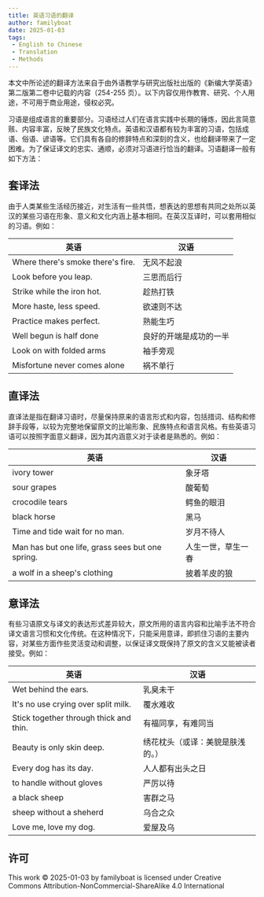 ```yaml
---
title: 英语习语的翻译
author: familyboat
date: 2025-01-03
tags:
 - English to Chinese
 - Translation
 - Methods
---
```


本文中所论述的翻译方法来自于由外语教学与研究出版社出版的《新编大学英语》第二版第二卷中记载的内容（254-255 页）。以下内容仅用作教育、研究、个人用途，不可用于商业用途，侵权必究。

习语是组成语言的重要部分。习语经过人们在语言实践中长期的锤炼，因此言简意赅、内容丰富，反映了民族文化特点。英语和汉语都有较为丰富的习语，包括成语、俗语、谚语等。它们具有各自的修辞特点和深刻的含义，也给翻译带来了一定困难。为了保证译文的忠实、通顺，必须对习语进行恰当的翻译。习语翻译一般有如下方法：

<!-- more -->

## 套译法

由于人类某些生活经历接近，对生活有一些共悟，想表达的思想有共同之处所以英汉的某些习语在形象、意义和文化内涵上基本相同。在英汉互译时，可以套用相似的习语。例如：

| 英语                              | 汉语                   |
| --------------------------------- | ---------------------- |
| Where there's smoke there's fire. | 无风不起浪             |
| Look before you leap.             | 三思而后行             |
| Strike while the iron hot.        | 趁热打铁               |
| More haste, less speed.           | 欲速则不达             |
| Practice makes perfect.           | 熟能生巧               |
| Well begun is half done           | 良好的开端是成功的一半 |
| Look on with folded arms          | 袖手旁观               |
| Misfortune never comes alone      | 祸不单行               |

## 直译法

直译法是指在翻译习语时，尽量保持原来的语言形式和内容，包括措词、结构和修辞手段等，以较为完整地保留原文的比喻形象、民族特点和语言风格。有些英语习语可以按照字面意义翻译，因为其内涵意义对于读者是熟悉的。例如：

| 英语                                             | 汉语               |
| ------------------------------------------------ | ------------------ |
| ivory tower                                      | 象牙塔             |
| sour grapes                                      | 酸葡萄             |
| crocodile tears                                  | 鳄鱼的眼泪         |
| black horse                                      | 黑马               |
| Time and tide wait for no man.                   | 岁月不待人         |
| Man has but one life, grass sees but one spring. | 人生一世，草生一春 |
| a wolf in a sheep's clothing                     | 披着羊皮的狼       |

## 意译法

有些习语原文与译文的表达形式差异较大，原文所用的语言内容和比喻手法不符合译文语言习惯和文化传统。在这种情况下，只能采用意译，即抓住习语的主要内容，对某些方面作些灵活变动和调整，以保证译文既保持了原文的含义又能被读者接受。例如：

| 英语                                   | 汉语                             |
| -------------------------------------- | -------------------------------- |
| Wet behind the ears.                   | 乳臭未干                         |
| It's no use crying over split milk.    | 覆水难收                         |
| Stick together through thick and thin. | 有福同享，有难同当               |
| Beauty is only skin deep.              | 绣花枕头（或译：美貌是肤浅的。） |
| Every dog has its day.                 | 人人都有出头之日                 |
| to handle without gloves               | 严厉以待                         |
| a black sheep                          | 害群之马                         |
| sheep without a sheherd                | 乌合之众                         |
| Love me, love my dog.                  | 爱屋及乌                         |

## 许可

This work © 2025-01-03 by familyboat is licensed under Creative Commons Attribution-NonCommercial-ShareAlike 4.0 International
